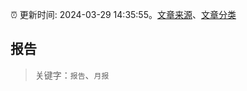 :alarm_clock: 更新时间: 2024-03-29 14:35:55。[文章来源](/README.md)、[文章分类](/TAGS.md)

## 报告


> 关键字：`报告`、`月报`



